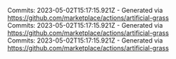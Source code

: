 Commits: 2023-05-02T15:17:15.921Z - Generated via https://github.com/marketplace/actions/artificial-grass
<br>
Commits: 2023-05-02T15:17:15.921Z - Generated via https://github.com/marketplace/actions/artificial-grass
<br>
Commits: 2023-05-02T15:17:15.921Z - Generated via https://github.com/marketplace/actions/artificial-grass
<br>
